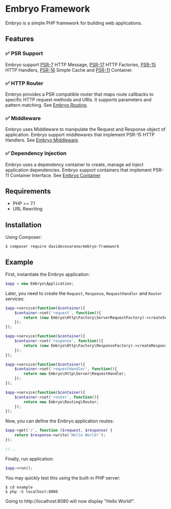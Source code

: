 # Embryo Framework
Embryo is a simple PHP framework for building web applications.

## Features
### :white_check_mark: PSR Support
Embryo support [PSR-7](https://www.php-fig.org/psr/psr-7) HTTP Message, [PSR-17](https://www.php-fig.org/psr/psr-17) HTTP Factories, [PSR-15](https://www.php-fig.org/psr/psr-15) HTTP Handlers, [PSR-16](https://www.php-fig.org/psr/psr-16) Simple Cache and [PSR-11](https://www.php-fig.org/psr/psr-11) Container. 

### :white_check_mark: HTTP Router
Embryo provides a PSR compatible router that maps route callbacks to specific HTTP request methods and URIs. It supports parameters and pattern matching. See [Embryo Routing](https://github.com/davidecesarano/Embryo-Routing). 

### :white_check_mark: Middleware
Embryo uses Middleware to manipulate the Request and Response object of application. Embryo support middlewares that implement PSR-15 HTTP Handlers. See [Embryo Middleware](https://github.com/davidecesarano/Embryo-Middleware). 

### :white_check_mark: Dependency Injection
Embryo uses a dependency container to create, manage ad inject application dependencies. Embryo support containers that implement PSR-11 Container Interface. See [Embryo Container](https://github.com/davidecesarano/Embryo-Container) 

## Requirements
* PHP >= 7.1
* URL Rewriting

## Installation
Using Composer:
```
$ composer require davidecesarano/embryo-framework
```

## Example
First, instantiate the Embryo application: 
```php
$app = new Embryo\Application;
```

Later, you need to create the `Request`, `Response`, `RequestHandler` and `Router` services:
```php
$app->service(function($container){
    $container->set('request', function(){
        return (new Embryo\Http\Factory\ServerRequestFactory)->createServerRequestFromServer();
    });
});

$app->service(function($container){
    $container->set('response', function(){
        return (new Embryo\Http\Factory\ResponseFactory)->createResponse(200);
    });
});

$app->service(function($container){
    $container->set('requestHandler', function(){
        return new Embryo\Http\Server\RequestHandler;
    });
});

$app->service(function($container){
    $container->set('router', function(){
        return new Embryo\Routing\Router;
    });
});
```

Now, you can define the Embryo application routes:
```php
$app->get('/', function ($request, $response) {
    return $response->write('Hello World!');
});

//...
```

Finally, run application:
```php
$app->run();
```

You may quickly test this using the built-in PHP server:
```
$ cd example
$ php -S localhost:8080
```
Going to http://localhost:8080 will now display "Hello World!".